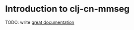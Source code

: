 # Introduction to clj-cn-mmseg

TODO: write [great documentation](http://jacobian.org/writing/what-to-write/)
